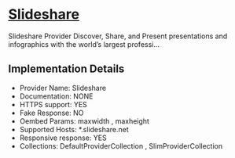 # [Slideshare](https://slideshare.net)

Slideshare Provider
Discover, Share, and Present presentations and
infographics with the world’s largest professi...

## Implementation Details

- Provider
Name: Slideshare
- Documentation: NONE
- HTTPS support: YES
- Fake Response: NO
- Oembed Params: maxwidth , maxheight
- Supported Hosts: *.slideshare.net
- Responsive response: YES
- Collections: DefaultProviderCollection , SlimProviderCollection


